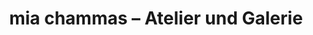---
title: "mia chammas – Atelier und Galerie"
url: /lychen/mia-chammas-atelier-und-galerie/
shop: Basteln
---
